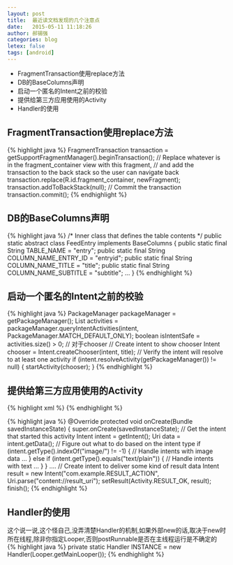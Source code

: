 ```yaml
---
layout: post
title:  最近读文档发现的几个注意点
date:   2015-05-11 11:18:26
author: 郝锡强
categories: blog
letex: false
tags: [android]
---
```

* FragmentTransaction使用replace方法
* DB的BaseColumns声明
* 启动一个匿名的Intent之前的校验
* 提供给第三方应用使用的Activity
* Handler的使用

<!-- more -->

## FragmentTransaction使用replace方法

{% highlight java %}
FragmentTransaction transaction = getSupportFragmentManager().beginTransaction();
// Replace whatever is in the fragment_container view with this fragment,
// and add the transaction to the back stack so the user can navigate back
transaction.replace(R.id.fragment_container, newFragment);
transaction.addToBackStack(null);
// Commit the transaction
transaction.commit();
{% endhighlight %}

## DB的BaseColumns声明

{% highlight java %}
/* Inner class that defines the table contents */
public static abstract class FeedEntry implements BaseColumns {
    public static final String TABLE_NAME = "entry";
    public static final String COLUMN_NAME_ENTRY_ID = "entryid";
    public static final String COLUMN_NAME_TITLE = "title";
    public static final String COLUMN_NAME_SUBTITLE = "subtitle";
    ...
}
{% endhighlight %}

## 启动一个匿名的Intent之前的校验

{% highlight java %}
PackageManager packageManager = getPackageManager();
List activities = packageManager.queryIntentActivities(intent,
        PackageManager.MATCH_DEFAULT_ONLY);
boolean isIntentSafe = activities.size() > 0;
// 对于chooser
// Create intent to show chooser
Intent chooser = Intent.createChooser(intent, title);
// Verify the intent will resolve to at least one activity
if (intent.resolveActivity(getPackageManager()) != null) {
    startActivity(chooser);
}
{% endhighlight %}

## 提供给第三方应用使用的Activity

{% highlight xml %}
<activity android:name="ShareActivity">
    <!-- filter for sending text; accepts SENDTO action with sms URI schemes -->
    <intent-filter>
        <action android:name="android.intent.action.SENDTO"/>
        <category android:name="android.intent.category.DEFAULT"/>
        <data android:scheme="sms" />
        <data android:scheme="smsto" />
    </intent-filter>
    <!-- filter for sending text or images; accepts SEND action and text or image data -->
    <intent-filter>
        <action android:name="android.intent.action.SEND"/>
        <category android:name="android.intent.category.DEFAULT"/>
        <data android:mimeType="image/*"/>
        <data android:mimeType="text/plain"/>
    </intent-filter>
</activity>
{% endhighlight %}

{% highlight java %}
@Override
protected void onCreate(Bundle savedInstanceState) {
    super.onCreate(savedInstanceState);
    // Get the intent that started this activity
    Intent intent = getIntent();
    Uri data = intent.getData();
    // Figure out what to do based on the intent type
    if (intent.getType().indexOf("image/") != -1) {
        // Handle intents with image data ...
    } else if (intent.getType().equals("text/plain")) {
        // Handle intents with text ...
    }
}
....
// Create intent to deliver some kind of result data
Intent result = new Intent("com.example.RESULT_ACTION", Uri.parse("content://result_uri");
setResult(Activity.RESULT_OK, result);
finish();
{% endhighlight %}

## Handler的使用

这个说一说,这个怪自己,没弄清楚Handler的机制,如果外部new的话,取决于new时所在线程,除非你指定Looper,否则postRunnable是否在主线程运行是不确定的
{% highlight java %}
private static Handler INSTANCE = new Handler(Looper.getMainLooper());
{% endhighlight %}